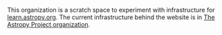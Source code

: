 This organization is a scratch space to experiment with infrastructure for [learn.astropy.org](https://learn.astropy.org/). 
The current infrastructure behind the website is in [The Astropy Project organization](https://github.com/astropy).
